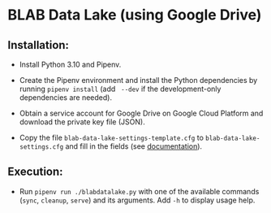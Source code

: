 # BLAB Data Lake (using Google Drive)


## Installation:

- Install Python 3.10 and Pipenv.

- Create the Pipenv environment and install the Python dependencies
  by running `pipenv install` (add ` --dev` if the development-only
  dependencies are needed).

- Obtain a service account for Google Drive on Google Cloud Platform
  and download the private key file (JSON).

- Copy the file
  `blab-data-lake-settings-template.cfg` to
  `blab-data-lake-settings.cfg` and fill in
  the fields (see [documentation](README_CONFIG.md)).

## Execution:

- Run `pipenv run ./blabdatalake.py` with one of the available commands
  (`sync`, `cleanup`, `serve`) and its arguments.
  Add `-h` to display usage help.

